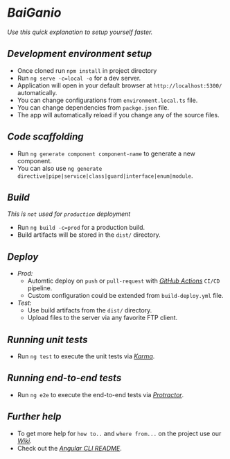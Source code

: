 # _BaiGanio_
_Use this quick explanation to setup yourself faster._
## _Development environment setup_
- Once cloned run `npm install` in project directory
- Run `ng serve -c=local -o` for a dev server. 
- Application will open in your default browser at `http://localhost:5300/` automatically. 
- You can change configurations from `environment.local.ts` file.
- You can change dependencies from `packge.json` file.
- The app will automatically reload if you change any of the source files.
## _Code scaffolding_
- Run `ng generate component component-name` to generate a new component. 
- You can also use `ng generate directive|pipe|service|class|guard|interface|enum|module`.
## _Build_
_This is `not` used for `production` deployment_
- Run `ng build -c=prod` for a production build.
- Build artifacts will be stored in the `dist/` directory. 
## _Deploy_
- _Prod:_
  - Automtic deploy on `push` or `pull-request` with [_GitHub Actions_](https://docs.github.com/en/free-pro-team@latest/actions) `CI/CD` pipeline.
  - Custom configuration could be extended from `build-deploy.yml` file. 
- _Test:_
  - Use build artifacts from the `dist/` directory. 
  - Upload files to the server via any favorite FTP client.
## _Running unit tests_
- Run `ng test` to execute the unit tests via [_Karma_](https://karma-runner.github.io).
## _Running end-to-end tests_
- Run `ng e2e` to execute the end-to-end tests via [_Protractor_](http://www.protractortest.org/).

## _Further help_
- To get more help for `how to..` and `where from...` on the project use our [_Wiki_]().
- Check out the [_Angular CLI README_](https://github.com/angular/angular-cli/blob/master/README.md).
